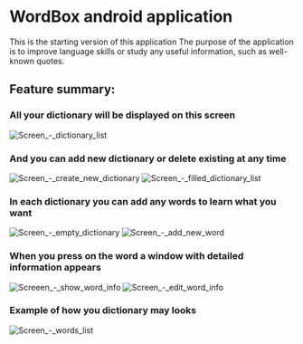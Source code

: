 # WordBox android application

This is the starting version of this application
The purpose of the application is to improve language skills or study any useful information, such as well-known quotes.

## Feature summary:
### All your dictionary will be displayed on this screen

![Screen_-_dictionary_list](https://user-images.githubusercontent.com/50168168/68075921-75e47c80-fdbf-11e9-8f75-64c20f04198a.jpg)

### And you can add new dictionary or delete existing at any time
![Screen_-_create_new_dictionary](https://user-images.githubusercontent.com/50168168/68076002-82b5a000-fdc0-11e9-97c6-408b68648553.jpg)
![Screen_-_filled_dictionary_list](https://user-images.githubusercontent.com/50168168/68076060-31f27700-fdc1-11e9-8e72-d525028decdf.jpg)

### In each dictionary you can add any words to learn what you want
![Screen_-_empty_dictionary](https://user-images.githubusercontent.com/50168168/68076127-e4c2d500-fdc1-11e9-947b-0e6e30cb2d8c.jpg)
![Screen_-_add_new_word](https://user-images.githubusercontent.com/50168168/68076172-513dd400-fdc2-11e9-8233-45fec9f69c5c.jpg)

### When you press on the word a window with detailed information appears
![Screeen_-_show_word_info](https://user-images.githubusercontent.com/50168168/68076205-ad085d00-fdc2-11e9-86d5-ad0f205ba105.jpg)
![Screen_-_edit_word_info](https://user-images.githubusercontent.com/50168168/68076212-ca3d2b80-fdc2-11e9-94d6-d7839489b92e.jpg)

### Example of how you dictionary may looks
![Screen_-_words_list](https://user-images.githubusercontent.com/50168168/68076254-4df71800-fdc3-11e9-98bd-58890aef090b.jpg)
